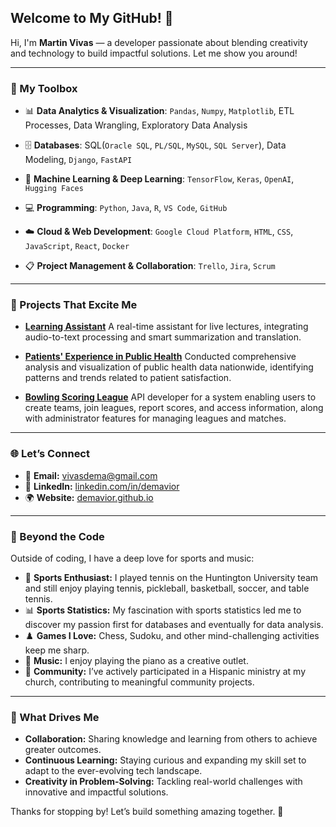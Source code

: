 ## Welcome to My GitHub! 🌟

Hi, I'm **Martin Vivas** — a developer passionate about blending creativity and technology to build impactful solutions. Let me show you around!

---

### 🧰 My Toolbox

- 📊 **Data Analytics & Visualization**: `Pandas`, `Numpy`, `Matplotlib`, ETL Processes, Data Wrangling, Exploratory Data Analysis

- 🗄️ **Databases**: SQL(`Oracle SQL`, `PL/SQL`, `MySQL`, `SQL Server`), Data Modeling, `Django`, `FastAPI`

- 🤖 **Machine Learning & Deep Learning**: `TensorFlow`, `Keras`, `OpenAI`, `Hugging Faces`

- 💻 **Programming**: `Python`, `Java`, `R`, `VS Code`, `GitHub`

- ☁️ **Cloud & Web Development**: `Google Cloud Platform`, `HTML`, `CSS`, `JavaScript`, `React`, `Docker`

- 📋 **Project Management & Collaboration**: `Trello`, `Jira`, `Scrum`


---

### 🌟 Projects That Excite Me

- **[Learning Assistant](https://github.com/demavior/Learning-Assistant-for-Diverse-Learning-Needs)**
   A real-time assistant for live lectures, integrating audio-to-text processing and smart summarization and translation.

- **[Patients' Experience in Public Health](https://github.com/demavior/PublicHealthExperience)**
   Conducted comprehensive analysis and visualization of public health data nationwide, identifying patterns and trends related to patient satisfaction.

- **[Bowling Scoring League](https://github.com/demavior/BowlingLeagueScoringAPI)**
   API developer for a system enabling users to create teams, join leagues, report scores, and access information, along with administrator features for managing leagues and matches.

---

### 🌐 Let’s Connect

- 📧 **Email:** [vivasdema@gmail.com](mailto:vivasdema@gmail.com)
- 💼 **LinkedIn:** [linkedin.com/in/demavior](https://www.linkedin.com/in/demavior)
- 🌍 **Website:** [demavior.github.io](https://demavior.github.io)

---

### 🎾 Beyond the Code

Outside of coding, I have a deep love for sports and music:

- 🎾 **Sports Enthusiast:** I played tennis on the Huntington University team and still enjoy playing tennis, pickleball, basketball, soccer, and table tennis.
- 📊 **Sports Statistics:** My fascination with sports statistics led me to discover my passion first for databases and eventually for data analysis.
- ♟️ **Games I Love:** Chess, Sudoku, and other mind-challenging activities keep me sharp.
- 🎹 **Music:** I enjoy playing the piano as a creative outlet.
- 🤝 **Community:** I’ve actively participated in a Hispanic ministry at my church, contributing to meaningful community projects.

---

### 🚀 What Drives Me

- **Collaboration:** Sharing knowledge and learning from others to achieve greater outcomes.
- **Continuous Learning:** Staying curious and expanding my skill set to adapt to the ever-evolving tech landscape.
- **Creativity in Problem-Solving:** Tackling real-world challenges with innovative and impactful solutions.


Thanks for stopping by! Let’s build something amazing together. 🚀
